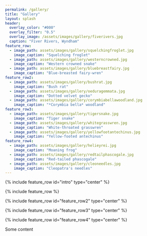 ```yaml
---
permalink: /gallery/
title: "Gallery"
layout: splash
header:
  overlay_color: "#000"
  overlay_filter: "0.5"
  overlay_image: /assets/images/gallery/fiverivers.jpg
  caption: "Fiver Rivers, Wyndham"
feature_row:
  - image_path: assets/images/gallery/squelchingfroglet.jpg
    image_caption: "Squelching froglet"
  - image_path: assets/images/gallery/westerncrowned.jpg
    image_caption: "Western crowned snake"
  - image_path: assets/images/gallery/bluebreastfairy.jpg
    image_caption: "Blue-breasted fairy-wren"
feature_row2:
  - image_path: assets/images/gallery/bushrat.jpg
    image_caption: "Bush rat"
  - image_path: assets/images/gallery/oeduragemmata.jpg
    image_caption: "Dotted velvet gecko"
  - image_path: assets/images/gallery/corymbiabellawoodland.jpg
    image_caption: "*Corymbia bella* woodland"
feature_row3:
  - image_path: assets/images/gallery/tigersnake.jpg
    image_caption: "Tiger snake"
  - image_path: assets/images/gallery/whitegrasswren.jpg
    image_caption: "White-throated grasswren"
  - image_path: assets/images/gallery/yellowfootantechinus.jpg
    image_caption: "Yellow-footed antechinus"
feature_row4:
  - image_path: assets/images/gallery/helieyrei.jpg
    image_caption: "Moaning frog"
  - image_path: assets/images/gallery/redtailphascogale.jpg
    image_caption: "Red-tailed phascogale"
  - image_path: assets/images/gallery/cleoneedles.jpg
    image_caption: "Cleopatra's needles"
---
```


{% include feature_row id="intro" type="center" %}

{% include feature_row %}

{% include feature_row id="feature_row2" type="center" %}

{% include feature_row id="feature_row3" type="center" %}

{% include feature_row id="feature_row4" type="center" %}

<p>Some content</p>